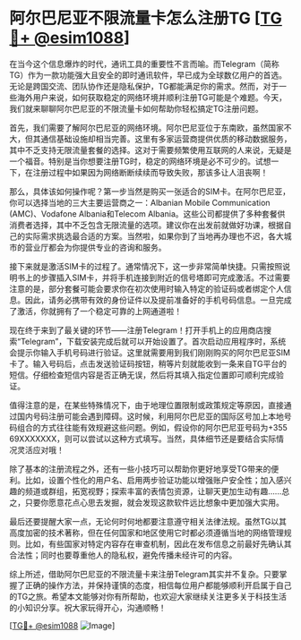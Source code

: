 # 阿尔巴尼亚不限流量卡怎么注册TG [[TG💪+ @esim1088](https://t.me/s/esim1088)]

在当今这个信息爆炸的时代，通讯工具的重要性不言而喻。而Telegram（简称TG）作为一款功能强大且安全的即时通讯软件，早已成为全球数亿用户的首选。无论是跨国交流、团队协作还是隐私保护，TG都能满足你的需求。然而，对于一些海外用户来说，如何获取稳定的网络环境并顺利注册TG可能是个难题。今天，我们就来聊聊阿尔巴尼亚的不限流量卡如何帮助你轻松搞定TG注册问题。

首先，我们需要了解阿尔巴尼亚的网络环境。阿尔巴尼亚位于东南欧，虽然国家不大，但其通信基础设施却相当完善。这里有多家运营商提供优质的移动数据服务，其中不乏支持无限流量套餐的选择。这对于需要频繁使用互联网的人来说，无疑是一个福音。特别是当你想要注册TG时，稳定的网络环境是必不可少的。试想一下，在注册过程中如果因为网络断断续续而导致失败，那该多让人沮丧啊！

那么，具体该如何操作呢？第一步当然是购买一张适合的SIM卡。在阿尔巴尼亚，你可以选择当地的三大主要运营商之一：Albanian Mobile Communication (AMC)、Vodafone Albania和Telecom Albania。这些公司都提供了多种套餐供消费者选择，其中不乏包含无限流量的选项。建议你在出发前就做好功课，根据自己的实际需求挑选最合适的方案。当然啦，如果你到了当地再办理也不迟，各大城市的营业厅都会为你提供专业的咨询和服务。

接下来就是激活SIM卡的过程了。通常情况下，这一步非常简单快捷。只需按照说明书上的步骤插入SIM卡，并将手机连接到附近的信号塔即可完成激活。不过需要注意的是，部分套餐可能会要求你在初次使用时输入特定的验证码或者绑定个人信息。因此，请务必携带有效的身份证件以及提前准备好的手机号码信息。一旦完成了激活，你就拥有了一个稳定可靠的上网通道啦！

现在终于来到了最关键的环节——注册Telegram！打开手机上的应用商店搜索“Telegram”，下载安装完成后就可以开始设置了。首次启动应用程序时，系统会提示你输入手机号码进行验证。这里就需要用到我们刚刚购买的阿尔巴尼亚SIM卡了。输入号码后，点击发送验证码按钮，稍等片刻就能收到一条来自TG平台的短信。仔细检查短信内容是否正确无误，然后将其填入指定位置即可顺利完成验证。

值得注意的是，在某些特殊情况下，由于地理位置限制或政策规定等原因，直接通过国内号码注册可能会遇到障碍。这时候，利用阿尔巴尼亚的国际区号加上本地号码组合的方式往往能有效规避这些问题。例如，假设你的阿尔巴尼亚号码为+355 69XXXXXXX，则可以尝试以这种方式填写。当然，具体细节还是要结合实际情况灵活应对哦！

除了基本的注册流程之外，还有一些小技巧可以帮助你更好地享受TG带来的便利。比如，设置个性化的用户名、启用两步验证功能以增强账户安全性；加入感兴趣的频道或群组，拓宽视野；探索丰富的表情包资源，让聊天更加生动有趣……总之，只要你愿意花点心思去发掘，就会发现这款软件远比想象中更加强大实用。

最后还要提醒大家一点，无论何时何地都要注意遵守相关法律法规。虽然TG以其高度加密的技术著称，但在任何国家和地区使用它时都必须遵循当地的网络管理规则。比如，有些国家对特定内容存在审查机制，因此在发布信息之前最好先确认其合法性；同时也要尊重他人的隐私权，避免传播未经许可的内容。

综上所述，借助阿尔巴尼亚的不限流量卡来注册Telegram其实并不复杂。只要掌握了正确的操作方法，并保持谨慎的态度，相信每位用户都能够顺利开启属于自己的TG之旅。希望本文能够对你有所帮助，也欢迎大家继续关注更多关于科技生活的小知识分享。祝大家玩得开心，沟通顺畅！

[[TG💪+ @esim1088](https://t.me/s/esim1088) ![Image](https://i.postimg.cc/4NQfJmqS/Snipaste-2025-05-13-00-14-12.png)]